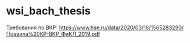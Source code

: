 # wsi_bach_thesis


Требования по ВКР: https://www.hse.ru/data/2020/03/16/1565283290/Правила%20КР-ВКР_ФиКЛ_2019.pdf


